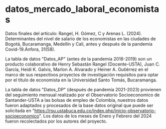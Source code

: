 # datos_mercado_laboral_economistas
Datos finales del artículo: Rangel, H. Gómez, C y Arenas L. (2024). Determinantes del nivel de salario de los economistas en las ciudades de Bogotá, Bucaramanga, Medellín y Cali, antes y después de la pandemia Covid-19.Ánfora, 31(58).

La tabla de datos "Datos_AP"  (antes de la pandemia 2018-2019) son un producto colaborativo de Henry Sebastán Rangel (Docente-USTA),  Juan C. García, Heidi K. Galvis, Marlon A. Alvarado y Heiner A. Gutiérrez en el marco de sus respectivos proyectos de investigación requisitos para optar por el título de economista en la Universidad Santo Tomás, Bucaramanga.

La tabla de datos "Datos_DP" (después de pandemía 2021-2023) provienen del seguimiento mensual realizado por el Observatorio Socioeconomico de Santander-USTA a las bolsas de empleo de Colombia, nuestros datos fueron adaptados y procesados de la base datos original que puede ser solicitada en "https://rsu.ustabuca.edu.co/index.php/inicio-observatorio-socioeconomico".  Los datos de los  meses de Enero y Febrero del 2024 fueron recolectados por los autores del proyecto. 
